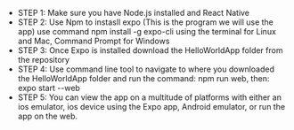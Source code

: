 * STEP 1: Make sure you have Node.js installed and React Native
* STEP 2: Use Npm to instasll expo (This is the program we will use the app) use command npm install -g expo-cli using the terminal for Linux and Mac, Command Prompt for Windows
* STEP 3: Once Expo is installed download the HelloWorldApp folder from the repository
* STEP 4: Use command line tool to navigate to where you downloaded the HelloWorldApp folder and run the command: npm run web, then: expo start --web
* STEP 5: You can view the app on a multitude of platforms with either an ios emulator, ios device using the Expo app, Android emulator, or run the app on the web.
